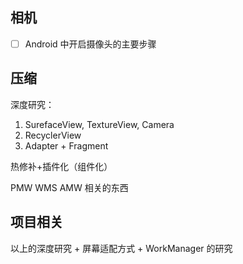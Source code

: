 

## 相机

- [ ] Android 中开启摄像头的主要步骤


## 压缩

深度研究：

1. SurefaceView, TextureView, Camera
2. RecyclerView
3. Adapter + Fragment

热修补+插件化（组件化）

PMW WMS AMW 相关的东西



## 项目相关

以上的深度研究 + 屏幕适配方式 + WorkManager 的研究
